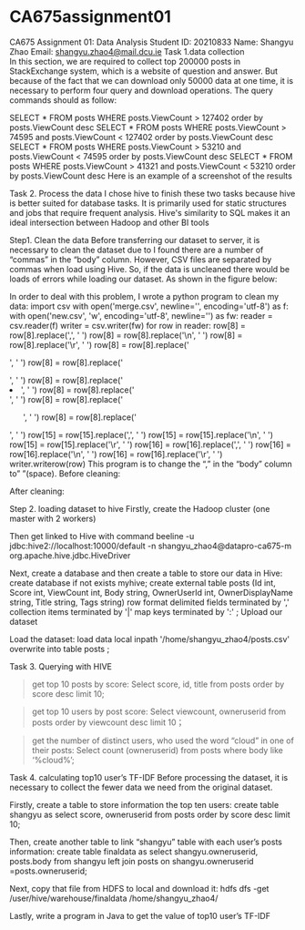 # CA675assignment01
CA675 Assignment 01: Data Analysis
Student ID: 20210833 
Name: Shangyu Zhao 
Email: shangyu.zhao4@mail.dcu.ie
Task 1.data collection   
In this section, we are required to collect top 200000 posts in StackExchange system, which is a website of question and answer. But because of the fact that we can download only 50000 data at one time, it is necessary to perform four query and download operations. The query commands should as follow:

SELECT * FROM posts WHERE posts.ViewCount > 127402 order by posts.ViewCount desc
SELECT * FROM posts WHERE posts.ViewCount > 74595 and posts.ViewCount < 127402 order by posts.ViewCount desc
SELECT * FROM posts WHERE posts.ViewCount > 53210 and posts.ViewCount < 74595 order by posts.ViewCount desc
SELECT * FROM posts WHERE posts.ViewCount > 41321 and posts.ViewCount < 53210 order by posts.ViewCount desc
Here is an example of a screenshot of the results
 

 Task 2. Process the data
I chose hive to finish these two tasks because hive is better suited for database tasks. It is primarily used for static structures and jobs that require frequent analysis. Hive's similarity to SQL makes it an ideal intersection between Hadoop and other BI tools

Step1. Clean the data
Before transferring our dataset to server, it is necessary to clean the dataset due to I found there are a number of “commas” in the “body” column. However, CSV files are separated by commas when load using Hive. So, if the data is uncleaned there would be loads of errors while loading our dataset. As shown in the figure below:
 
In order to deal with this problem, I wrote a python program to clean my data:
import csv
with open('merge.csv', newline='', encoding='utf-8') as f:
    with open('new.csv', 'w', encoding='utf-8', newline='') as fw:
        reader = csv.reader(f)
        writer = csv.writer(fw)
        for row in reader:
            row[8] = row[8].replace(',', ' ')
            row[8] = row[8].replace('\n', ' ')
            row[8] = row[8].replace('\r', ' ')
            row[8] = row[8].replace('<p>', ' ')
            row[8] = row[8].replace('</p >', ' ')
            row[8] = row[8].replace('<li>', ' ')
            row[8] = row[8].replace('</li>', ' ')
            row[8] = row[8].replace('<ul>', ' ')
            row[8] = row[8].replace('</ul>', ' ')
            row[15] = row[15].replace(',', ' ')
            row[15] = row[15].replace('\n', ' ')
            row[15] = row[15].replace('\r', ' ')
            row[16] = row[16].replace(',', ' ')
            row[16] = row[16].replace('\n', ' ')
            row[16] = row[16].replace('\r', ' ')
            writer.writerow(row)
This program is to change the “,” in the “body” column to” ”(space).
Before cleaning:
 
After cleaning:
 

Step 2. loading dataset to hive
Firstly, create the Hadoop cluster (one master with 2 workers)
 
Then get linked to Hive with command 
beeline -u jdbc:hive2://localhost:10000/default -n shangyu_zhao4@datapro-ca675-m org.apache.hive.jdbc.HiveDriver

 
Next, create a database and then create a table to store our data in Hive:
create database if not exists myhive;
create external table posts (Id int, Score int, ViewCount int, Body string, OwnerUserId int, OwnerDisplayName string, Title string, Tags string) row format delimited fields terminated by ',' collection items terminated by '|' map keys terminated by ':' ;
Upload our dataset 
 
Load the dataset:
load data local inpath '/home/shangyu_zhao4/posts.csv' overwrite into table posts ;
 

Task 3. Querying with HIVE
> get top 10 posts by score:
Select score, id, title from posts order by score desc limit 10;
 
> get top 10 users by post score:
Select viewcount, owneruserid from posts order by viewcount desc limit 10；
 
>get the number of distinct users, who used the word “cloud” in one of their posts:
Select count (owneruserid) from posts where body like ‘%cloud%’;
 

Task 4. calculating top10 user’s TF-IDF
Before processing the dataset, it is necessary to collect the fewer data we need from the original dataset.

Firstly, create a table to store information the top ten users:
create table shangyu as select score, owneruserid from posts order by score desc limit 10;

Then, create another table to link “shangyu” table with each user’s posts information:
create table finaldata as select shangyu.owneruserid, posts.body from shangyu left join posts on shangyu.owneruserid =posts.owneruserid;
 
 
Next, copy that file from HDFS to local and download it:
hdfs dfs -get /user/hive/warehouse/finaldata /home/shangyu_zhao4/
 
Lastly, write a program in Java to get the value of top10 user’s TF-IDF

